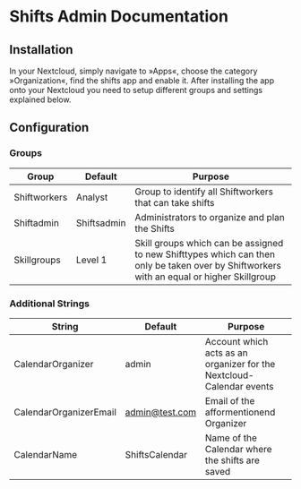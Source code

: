 # Shifts Admin Documentation

## Installation

In your Nextcloud, simply navigate to »Apps«, choose the category »Organization«, find the shifts app and enable it. After installing the app onto your Nextcloud you need to setup different groups and settings explained below.
## Configuration
### Groups

| Group | Default | Purpose |
|---|---|---|
| Shiftworkers | Analyst | Group to identify all Shiftworkers that can take shifts |
| Shiftadmin | Shiftsadmin | Administrators to organize and plan the Shifts |
| Skillgroups | Level 1 | Skill groups which can be assigned to new Shifttypes which can then only be taken over by Shiftworkers with an equal or higher Skillgroup |

### Additional Strings

| String | Default | Purpose |
|---|---|---|
| CalendarOrganizer | admin | Account which acts as an organizer for the Nextcloud-Calendar events |
| CalendarOrganizerEmail | admin@test.com | Email of the afformentionend Organizer |
| CalendarName | ShiftsCalendar | Name of the Calendar where the shifts are saved |

